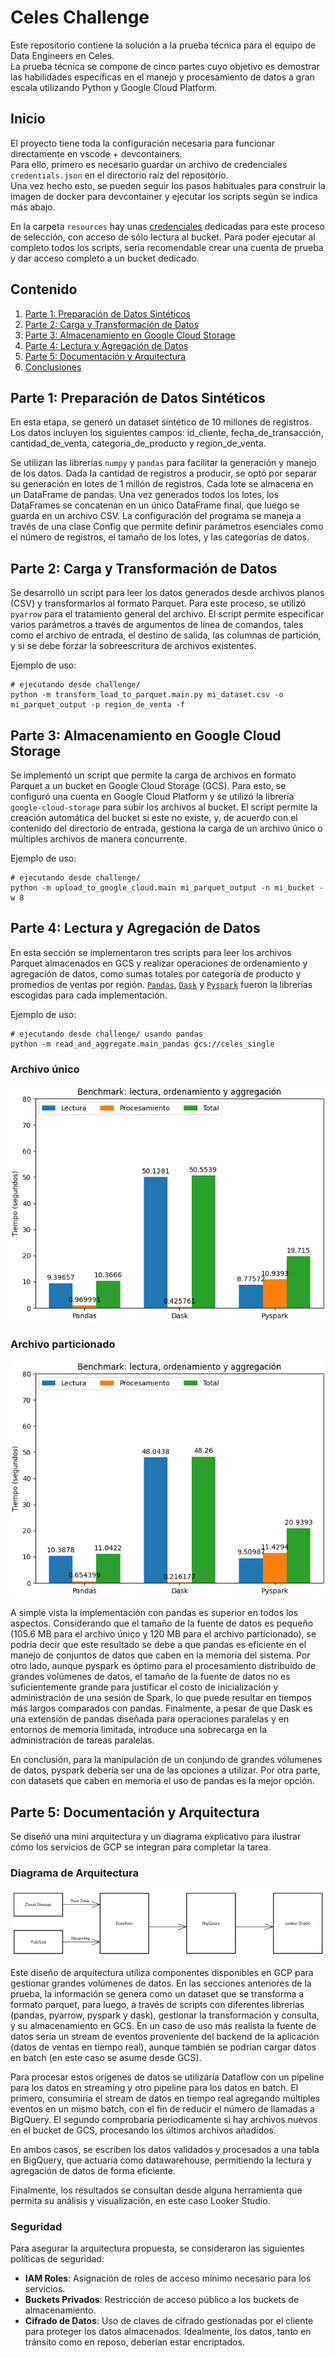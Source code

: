 # Celes Challenge

Este repositorio contiene la solución a la prueba técnica para el equipo de Data Engineers en Celes.  
La prueba técnica se compone de cinco partes cuyo objetivo es demostrar las habilidades específicas en el manejo y procesamiento de datos a gran escala utilizando Python y Google Cloud Platform.

## Inicio
El proyecto tiene toda la configuración necesaria para funcionar directamente en vscode + devcontainers.  
Para ello, primero es necesario guardar un archivo de credenciales `credentials.json` en el directorio raíz del repositorio.  
Una vez hecho esto, se pueden seguir los pasos habituales para construir la imagen de docker para devcontainer y ejecutar los scripts según se indica más abajo.

En la carpeta `resources` hay unas [credenciales](./resources/read_only_credentials.json) dedicadas para este proceso de selección, con acceso de sólo lectura al bucket. Para poder ejecutar al completo todos los scripts, sería recomendable crear una cuenta de prueba y dar acceso completo a un bucket dedicado.

## Contenido

1. [Parte 1: Preparación de Datos Sintéticos](#parte-1-preparación-de-datos-sintéticos)
2. [Parte 2: Carga y Transformación de Datos](#parte-2-carga-y-transformación-de-datos)
3. [Parte 3: Almacenamiento en Google Cloud Storage](#parte-3-almacenamiento-en-google-cloud-storage)
4. [Parte 4: Lectura y Agregación de Datos](#parte-4-lectura-y-agregación-de-datos)
5. [Parte 5: Documentación y Arquitectura](#parte-5-documentación-y-arquitectura)
6. [Conclusiones](#conclusiones)

## Parte 1: Preparación de Datos Sintéticos

En esta etapa, se generó un dataset sintético de 10 millones de registros. Los datos incluyen los siguientes campos: id_cliente, fecha_de_transacción, cantidad_de_venta, categoria_de_producto y region_de_venta.

Se utilizan las librerías `numpy` y `pandas` para facilitar la generación y manejo de los datos. Dada la cantidad de registros a producir, se optó por separar su generación en lotes de 1 millón de registros. Cada lote se almacena en un DataFrame de pandas. Una vez generados todos los lotes, los DataFrames se concatenan en un único DataFrame final, que luego se guarda en un archivo CSV. La configuración del programa se maneja a través de una clase Config que permite definir parámetros esenciales como el número de registros, el tamaño de los lotes, y las categorías de datos. 

## Parte 2: Carga y Transformación de Datos

Se desarrolló un script para leer los datos generados desde archivos planos (CSV) y transformarlos al formato Parquet. Para este proceso, se utilizó `pyarrow` para el tratamiento general del archivo. El script permite especificar varios parámetros a través de argumentos de línea de comandos, tales como el archivo de entrada, el destino de salida, las columnas de partición, y si se debe forzar la sobreescritura de archivos existentes.

Ejemplo de uso:
```
# ejecutando desde challenge/
python -m transform_load_to_parquet.main.py mi_dataset.csv -o mi_parquet_output -p region_de_venta -f
```

## Parte 3: Almacenamiento en Google Cloud Storage

Se implementó un script que permite la carga de archivos en formato Parquet a un bucket en Google Cloud Storage (GCS). Para esto, se configuró una cuenta en Google Cloud Platform y se utilizó la librería `google-cloud-storage` para subir los archivos al bucket. El script permite la creación automática del bucket si este no existe, y, de acuerdo con el contenido del directorio de entrada, gestiona la carga de un archivo único o múltiples archivos de manera concurrente.

Ejemplo de uso:
```
# ejecutando desde challenge/
python -m upload_to_google_cloud.main mi_parquet_output -n mi_bucket -w 8
```

## Parte 4: Lectura y Agregación de Datos

En esta sección se implementaron tres scripts para leer los archivos Parquet almacenados en GCS y realizar operaciones de ordenamiento y agregación de datos, como sumas totales por categoría de producto y promedios de ventas por región. [`Pandas`](./challenge/read_and_aggregate/main_pandas.py), [`Dask`](./challenge/read_and_aggregate/main_dask.py) y [`Pyspark`](./challenge/read_and_aggregate/main_pyspark.py) fueron la librerías escogidas para cada implementación.

Ejemplo de uso:
```
# ejecutando desde challenge/ usando pandas
python -m read_and_aggregate.main_pandas gcs://celes_single
```

### Archivo único
![Archivo único](./resources/single.png) 

### Archivo particionado
![Archivo particionado](./resources/partition.png)

A simple vista la implementación con pandas es superior en todos los aspectos. Considerando que el tamaño de la fuente de datos es pequeño (105.6 MB para el archivo único y 120 MB para el archivo particionado), se podría decir que este resultado se debe a que pandas es eficiente en el manejo de conjuntos de datos que caben en la memoria del sistema. Por otro lado, aunque pyspark es óptimo para el procesamiento distribuido de grandes volúmenes de datos, el tamaño de la fuente de datos no es suficientemente grande para justificar el costo de inicialización y administración de una sesión de Spark, lo que puede resultar en tiempos más largos comparados con pandas. Finalmente, a pesar de que Dask es una extensión de pandas diseñada para operaciones paralelas y en entornos de memoria limitada, introduce una sobrecarga en la administración de tareas paralelas.

En conclusión, para la manipulación de un conjundo de grandes vólumenes de datos, pyspark debería ser una de las opciones a utilizar. Por otra parte, con datasets que caben en memoria el uso de pandas es la mejor opción.

## Parte 5: Documentación y Arquitectura

Se diseñó una mini arquitectura y un diagrama explicativo para ilustrar cómo los servicios de GCP se integran para completar la tarea.

### Diagrama de Arquitectura

![Diagrama de Arquitectura](/resources/Mini%20arquitectura%20GCP.png)

Este diseño de arquitectura utiliza componentes disponibles en GCP para gestionar grandes volúmenes de datos. En las secciones anteriores de la prueba, la información se genera como un dataset que se transforma a formato parquet, para  luego, a través de scripts con diferentes librerías (pandas, pyarrow, pyspark y dask), gestionar la transformación y consulta, y su almacenamiento en GCS. En un caso de uso más realista la fuente de datos sería un stream de eventos proveniente del backend de la aplicación (datos de ventas en tiempo real), aunque también se podrían cargar datos en batch (en este caso se asume desde GCS). 

Para procesar estos orígenes de datos se utilizaría Dataflow con un pipeline para los datos en streaming y otro pipeline para los datos en batch. El primero, consumiría el stream de datos en tiempo real agregando múltiples eventos en un mismo batch, con el fin de reducir el número de llamadas a BigQuery. El segundo comprobaría periodicamente si hay archivos nuevos en el bucket de GCS, procesando los últimos archivos añadidos.

En ambos casos, se escriben los datos validados y procesados a una tabla en BigQuery, que actuaría como datawarehouse, permitiendo la lectura y agregación de datos de forma eficiente.

Finalmente, los resultados se consultan desde alguna herramienta que permita su análisis y visualización, en este caso Looker Studio.

### Seguridad

Para asegurar la arquitectura propuesta, se consideraron las siguientes políticas de seguridad:

- **IAM Roles**: Asignación de roles de acceso mínimo necesario para los servicios.
- **Buckets Privados**: Restricción de acceso público a los buckets de almacenamiento.
- **Cifrado de Datos**: Uso de claves de cifrado gestionadas por el cliente para proteger los datos almacenados. Idealmente, los datos, tanto en tránsito como en reposo, deberían estar encriptados.
